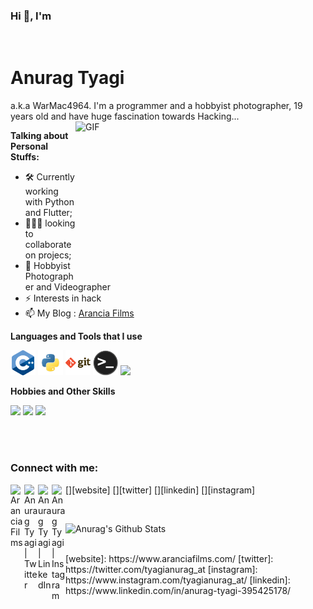 ### Hi 👋, I'm 
<br />

<h1>Anurag Tyagi</h1>
a.k.a WarMac4964. I'm a programmer and a hobbyist photographer, 19 years old and have huge fascination towards Hacking...


<img align="right" height="250" width="400" alt="GIF" src="https://miro.medium.com/max/1360/1*IRGHmiGsa16stedQvIaZfw.gif" />

**Talking about Personal Stuffs:**

- 🛠 Currently working with Python and  Flutter;
- 👨🏻‍💻 looking to collaborate on projecs;
- 💬 Hobbyist Photographer and Videographer
- ⚡️ Interests in hack
- 📫 My Blog : <a href="https://www.aranciafilms.com/">Arancia Films</a>
  
**Languages and Tools that I use**
  
<code><img height="40" src="https://raw.githubusercontent.com/github/explore/80688e429a7d4ef2fca1e82350fe8e3517d3494d/topics/cpp/cpp.png"></code>
<code><img height="40" src="https://raw.githubusercontent.com/github/explore/80688e429a7d4ef2fca1e82350fe8e3517d3494d/topics/python/python.png"></code>
<code><img height="40" src="https://raw.githubusercontent.com/github/explore/80688e429a7d4ef2fca1e82350fe8e3517d3494d/topics/git/git.png"></code>
<code><img height="40" src="https://raw.githubusercontent.com/github/explore/80688e429a7d4ef2fca1e82350fe8e3517d3494d/topics/terminal/terminal.png"></code>
<code><img height="40" src="https://avatars1.githubusercontent.com/u/14101776?s=200&v=4"></code> 


    

**Hobbies and Other Skills**


<code><img height="40" src="https://avatars3.githubusercontent.com/u/4542585?s=200&v=4"></code>
<code><img height="40" src="https://upload.wikimedia.org/wikipedia/commons/f/fb/Adobe_Illustrator_CC_icon.svg"></code>
<code><img height="40" src="https://upload.wikimedia.org/wikipedia/commons/5/56/Adobe_Photoshop_Lightroom_Classic_CC_icon.svg"></code>

<br/>
<br/>

### Connect with me:

[<img align="left" alt="Arancia Films" width="22px" src="https://www.aranciafilms.com/" />][website]
[<img align="left" alt="Anurag Tyagi | Twitter" width="22px" src="https://twitter.com/tyagianurag_at" />][twitter]
[<img align="left" alt="Anurag Tyagi | LinkedIn" width="22px" src="https://www.linkedin.com/in/anurag-tyagi-395425178/" />][linkedin]
[<img align="left" alt="Anurag Tyagi | Instagram" width="22px" src="https://www.instagram.com/tyagianurag_at/" />][instagram]

<br />

![Anurag's Github Stats](https://github-readme-stats.vercel.app/api?username=WarMac4964&show_icons=true&hide_border=true)

<br />
[website]: https://www.aranciafilms.com/
[twitter]: https://twitter.com/tyagianurag_at
[instagram]: https://www.instagram.com/tyagianurag_at/
[linkedin]: https://www.linkedin.com/in/anurag-tyagi-395425178/
